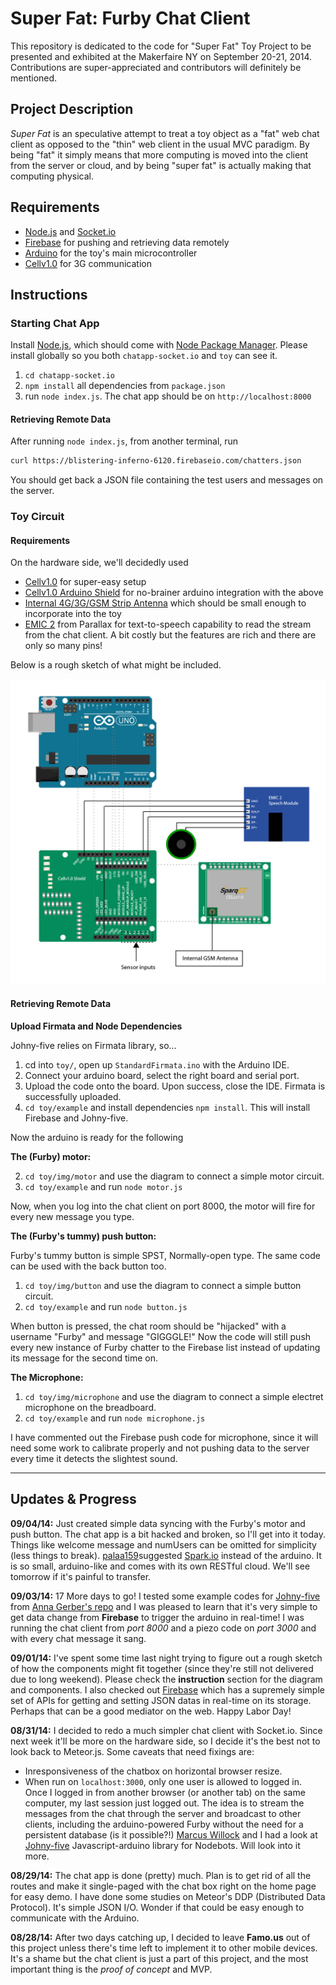 Super Fat: Furby Chat Client
============================

This repository is dedicated to the code for "Super Fat" Toy Project to be presented and exhibited at the Makerfaire NY on September 20-21, 2014. Contributions are super-appreciated and contributors will definitely be mentioned.

Project Description
-------------------

*Super Fat* is an speculative attempt to treat a toy object as a "fat" web chat client as opposed to the "thin" web client in the usual MVC paradigm. By being "fat" it simply means that more computing is moved into the client from the server or cloud, and by being "super fat" is actually making that computing physical.

Requirements
------------

+ [Node.js](http://nodejs.org) and [Socket.io](http://socket.io)
+ [Firebase](https://firebase.com "Firebase") for pushing and retrieving data remotely
+ [Arduino](http://arduino.cc/ "Arduino") for the toy's main microcontroller
+ [Cellv1.0](http://www.sparqee.com/portfolio/sparqee-cell/ "Sparqee Cellv1.0") for 3G communication

Instructions
------------

### Starting Chat App ###

Install [Node.js](http://nodejs.org/ "Node.js"), which should come with [Node Package Manager](https://www.npmjs.org/ "NPM"). Please install globally so you both `chatapp-socket.io` and `toy` can see it.

1. `cd chatapp-socket.io` 
2. `npm install` all dependencies from `package.json` 
3. run `node index.js`. The chat app should be on `http://localhost:8000`

####  Retrieving Remote Data ####

After running `node index.js`, from another terminal, run

```bash
curl https://blistering-inferno-6120.firebaseio.com/chatters.json
```

You should get back a JSON file containing the test users and messages on the server.

### Toy Circuit ###

#### Requirements ####

On the hardware side, we'll decidedly used 
+ [Cellv1.0](http://www.sparqee.com/portfolio/sparqee-cell/) for super-easy setup
+ [Cellv1.0 Arduino Shield](http://www.sparqee.com/portfolio/sparqee-shielda/) for no-brainer arduino integration with the above
+ [Internal 4G/3G/GSM Strip Antenna](http://microcontrollershop.com/product_info.php?products_id=6008) which should be small enough to incorporate into the toy
+ [EMIC 2](http://www.parallax.com/product/30016 "EMIC 2") from Parallax for text-to-speech capability to read the stream from the chat client. A bit costly but the features are rich and there are only so many pins!

Below is a rough sketch of what might be included. 

![Inside Furby](toy/img/diagram-01.jpg)

#### Retrieving Remote Data ####

**Upload Firmata and Node Dependencies**

Johny-five relies on Firmata library, so...

1. cd into `toy/`, open up `StandardFirmata.ino` with the Arduino IDE.
2. Connect your arduino board, select the right board and serial port.
3. Upload the code onto the board. Upon success, close the IDE. Firmata is successfully uploaded.
4. `cd toy/example` and install dependencies `npm install`. This will install Firebase and Johny-five. 

Now the arduino is ready for the following

**The (Furby) motor:**

2. `cd toy/img/motor` and use the diagram to connect a simple motor circuit.
3. `cd toy/example` and run `node motor.js`

Now, when you log into the chat client on port 8000, the motor will fire for every new message you type.

**The (Furby's tummy) push button:**

Furby's tummy button is simple SPST, Normally-open type. The same code can be used with the back button too.

1. `cd toy/img/button` and use the diagram to connect a simple button circuit.
2. `cd toy/example` and run `node button.js`

When button is pressed, the chat room should be "hijacked" with a username "Furby" and message "GIGGGLE!"
Now the code will still push every new instance of Furby chatter to the Firebase list instead of updating its message for the second time on.

**The Microphone:**

1. `cd toy/img/microphone` and use the diagram to connect a simple electret microphone on the breadboard.
2. `cd toy/example` and run `node microphone.js`

I have commented out the Firebase push code for microphone, since it will need some work to calibrate properly and not pushing data to the server every time it detects the slightest sound.

---------------------------------------

Updates & Progress
------------------

**09/04/14:**
Just created simple data syncing with the Furby's motor and push button. The chat app is a bit hacked and broken, so I'll get into it today. Things like welcome message and numUsers can be omitted for simplicity (less things to break). [palaa159](https://github.com/palaa159 "Apon")suggested [Spark.io](http://spark.io/ "Spark board") instead of the arduino. It is so small, arduino-like and comes with its own RESTful cloud. We'll see tomorrow if it's painful to transfer.

**09/03/14:**
17 More days to go! I tested some example codes for [Johny-five](https://github.com/rwaldron/johnny-five "Johny-five") from [Anna Gerber's repo](https://github.com/AnnaGerber/node-ardx "Nodebot Experimenter Kit") and I was pleased to learn that it's very simple to get data change from **Firebase** to trigger the arduino in real-time! I was running the chat client from *port 8000* and a piezo code on *port 3000* and with every chat message it sang.

**09/01/14:**
I've spent some time last night trying to figure out a rough sketch of how the components might fit together (since they're still not delivered due to long weekend). Please check the **instruction** section for the diagram and components.
I also checked out [Firebase](https://www.firebase.com/ "Firebase") which has a supremely simple set of APIs for getting and setting JSON datas in real-time on its storage. Perhaps that can be a good mediator on the web.
Happy Labor Day!

**08/31/14:**
I decided to redo a much simpler chat client with Socket.io. Since next week it'll be more on the hardware side, so I decide it's the best not to look back to Meteor.js. 
Some caveats that need fixings are:
+ Inresponsiveness of the chatbox on horizontal browser resize.
+ When run on `localhost:3000`, only one user is allowed to logged in. Once I logged in from another browser (or another tab) on the same computer, my last session just logged out.
The idea is to stream the messages from the chat through the server and broadcast to other clients, including the arduino-powered Furby without the need for a persistent database (is it possible?!)
[Marcus Willock](https://github.com/crazcalm "crazcalm") and I had a look at [Johny-five](https://github.com/rwaldron/johnny-five "Johny-five") Javascript-arduino library for Nodebots. Will look into it more.

**08/29/14:**
The chat app is done (pretty) much. Plan is to get rid of all the routes and make it single-paged with the chat box right on the home page for easy demo. I have  done some studies on Meteor's DDP (Distributed Data Protocol). It's simple JSON I/O. Wonder if that could be easy enough to communicate with the Arduino.

**08/28/14:**
After two days catching up, I decided to leave **Famo.us** out of this project unless there's time left to implement it to other mobile devices. It's a shame but the chat client is just a part of this project, and the most important thing is the _proof of concept_ and MVP.






